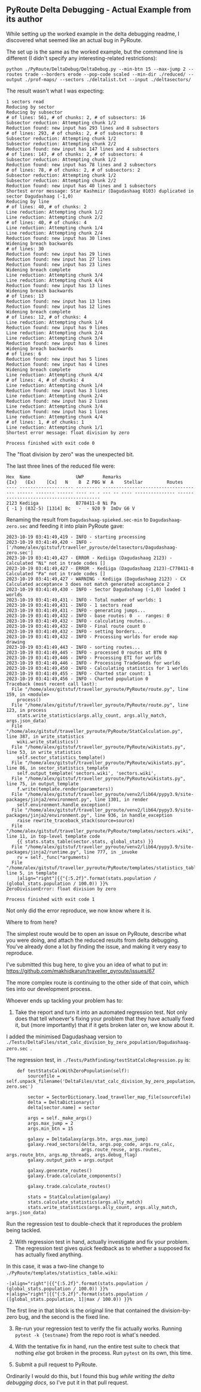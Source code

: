 PyRoute Delta Debugging - Actual Example from its author
--------------------------------------------------------

While setting up the worked example in the delta debugging readme, I discovered what seemed like an actual bug in PyRoute.

The set up is the same as the worked example, but the command line is different (I didn't specify any interesting-related restrictions):

```
python ./PyRoute/DeltaDebug/DeltaDebug.py --min-btn 15 --max-jump 2 --routes trade --borders erode --pop-code scaled --min-dir ./reduced/ --output ./prof-maps/ --sectors ./deltalist.txt --input ./deltasectors/
```

The result wasn't what I was expecting:
```
1 sectors read
Reducing by sector
Reducing by subsector
# of lines: 561, # of chunks: 2, # of subsectors: 16
Subsector reduction: Attempting chunk 1/2
Reduction found: new input has 293 lines and 8 subsectors
# of lines: 293, # of chunks: 2, # of subsectors: 8
Subsector reduction: Attempting chunk 1/2
Subsector reduction: Attempting chunk 2/2
Reduction found: new input has 147 lines and 4 subsectors
# of lines: 147, # of chunks: 2, # of subsectors: 4
Subsector reduction: Attempting chunk 1/2
Reduction found: new input has 78 lines and 2 subsectors
# of lines: 78, # of chunks: 2, # of subsectors: 2
Subsector reduction: Attempting chunk 1/2
Subsector reduction: Attempting chunk 2/2
Reduction found: new input has 40 lines and 1 subsectors
Shortest error message: Star Kashmiir (Dagudashaag 0103) duplicated in sector Dagudashaag (-1,0)
Reducing by line
# of lines: 40, # of chunks: 2
Line reduction: Attempting chunk 1/2
Line reduction: Attempting chunk 2/2
# of lines: 40, # of chunks: 4
Line reduction: Attempting chunk 1/4
Line reduction: Attempting chunk 2/4
Reduction found: new input has 30 lines
Widening breach backwards
# of lines: 30
Reduction found: new input has 29 lines
Reduction found: new input has 27 lines
Reduction found: new input has 23 lines
Widening breach complete
Line reduction: Attempting chunk 3/4
Line reduction: Attempting chunk 4/4
Reduction found: new input has 13 lines
Widening breach backwards
# of lines: 13
Reduction found: new input has 13 lines
Reduction found: new input has 12 lines
Widening breach complete
# of lines: 12, # of chunks: 4
Line reduction: Attempting chunk 1/4
Reduction found: new input has 9 lines
Line reduction: Attempting chunk 2/4
Line reduction: Attempting chunk 3/4
Reduction found: new input has 6 lines
Widening breach backwards
# of lines: 6
Reduction found: new input has 5 lines
Reduction found: new input has 4 lines
Widening breach complete
Line reduction: Attempting chunk 4/4
# of lines: 4, # of chunks: 4
Line reduction: Attempting chunk 1/4
Reduction found: new input has 3 lines
Line reduction: Attempting chunk 2/4
Reduction found: new input has 2 lines
Line reduction: Attempting chunk 3/4
Reduction found: new input has 1 lines
Line reduction: Attempting chunk 4/4
# of lines: 1, # of chunks: 1
Line reduction: Attempting chunk 1/1
Shortest error message: float division by zero

Process finished with exit code 0
```

The "float division by zero" was the unexpected bit.

The last three lines of the reduced file were:
```
Hex  Name                 UWP       Remarks                               {Ix}   (Ex)    [Cx]   N    B  Z PBG W  A    Stellar         Routes                                   
---- -------------------- --------- ------------------------------------- ------ ------- ------ ---- -- - --- -- ---- --------------- -----------------------------------------
2123 Kediiga              B778411-8 Ni Pa                                 { -1 } (832-5) [1314] Bc   -  - 920 9  ImDv G6 V
```

Renaming the result from ```Dagudashaag-spieked.sec-min``` to ```Dagudashaag-zero.sec``` and feeding it into plain PyRoute gave:
```
2023-10-19 03:41:49,419 - INFO - starting processing
2023-10-19 03:41:49,420 - INFO - ['/home/alex/gitstuf/traveller_pyroute/deltasectors/Dagudashaag-zero.sec']
2023-10-19 03:41:49,427 - ERROR - Kediiga (Dagudashaag 2123) - Calculated "Ni" not in trade codes []
2023-10-19 03:41:49,427 - ERROR - Kediiga (Dagudashaag 2123)-C778411-8 Calculated "Pa" not in trade codes []
2023-10-19 03:41:49,427 - WARNING - Kediiga (Dagudashaag 2123) - CX Calculated acceptance 3 does not match generated acceptance 2
2023-10-19 03:41:49,430 - INFO - Sector Dagudashaag (-1,0) loaded 1 worlds
2023-10-19 03:41:49,431 - INFO - Total number of worlds: 1
2023-10-19 03:41:49,431 - INFO - 1 sectors read
2023-10-19 03:41:49,431 - INFO - generating jumps...
2023-10-19 03:41:49,432 - INFO - base routes: 0  -  ranges: 0
2023-10-19 03:41:49,432 - INFO - calculating routes...
2023-10-19 03:41:49,432 - INFO - Final route count 0
2023-10-19 03:41:49,432 - INFO - setting borders...
2023-10-19 03:41:49,432 - INFO - Processing worlds for erode map drawing
2023-10-19 03:41:49,443 - INFO - sorting routes...
2023-10-19 03:41:49,445 - INFO - processed 0 routes at BTN 0
2023-10-19 03:41:49,446 - INFO - Processing ETI for worlds
2023-10-19 03:41:49,446 - INFO - Processing TradeGoods for worlds
2023-10-19 03:41:49,450 - INFO - Calculating statistics for 1 worlds
2023-10-19 03:41:49,455 - INFO - Charted star count: 1
2023-10-19 03:41:49,456 - INFO - Charted population 0
Traceback (most recent call last):
  File "/home/alex/gitstuf/traveller_pyroute/PyRoute/route.py", line 159, in <module>
    process()
  File "/home/alex/gitstuf/traveller_pyroute/PyRoute/route.py", line 123, in process
    stats.write_statistics(args.ally_count, args.ally_match, args.json_data)
  File "/home/alex/gitstuf/traveller_pyroute/PyRoute/StatCalculation.py", line 387, in write_statistics
    wiki.write_statistics()
  File "/home/alex/gitstuf/traveller_pyroute/PyRoute/wikistats.py", line 53, in write_statistics
    self.sector_statistics_template()
  File "/home/alex/gitstuf/traveller_pyroute/PyRoute/wikistats.py", line 86, in sector_statistics_template
    self.output_template('sectors.wiki', 'sectors.wiki',
  File "/home/alex/gitstuf/traveller_pyroute/PyRoute/wikistats.py", line 75, in output_template
    f.write(template.render(parameters))
  File "/home/alex/gitstuf/traveller_pyroute/venv2/lib64/pypy3.9/site-packages/jinja2/environment.py", line 1301, in render
    self.environment.handle_exception()
  File "/home/alex/gitstuf/traveller_pyroute/venv2/lib64/pypy3.9/site-packages/jinja2/environment.py", line 936, in handle_exception
    raise rewrite_traceback_stack(source=source)
  File "/home/alex/gitstuf/traveller_pyroute/PyRoute/templates/sectors.wiki", line 11, in top-level template code
    {{ stats.stats_table(sector.stats, global_stats) }}
  File "/home/alex/gitstuf/traveller_pyroute/venv2/lib64/pypy3.9/site-packages/jinja2/runtime.py", line 777, in _invoke
    rv = self._func(*arguments)
  File "/home/alex/gitstuf/traveller_pyroute/PyRoute/templates/statistics_table.wiki", line 5, in template
    |align="right"|{{"{:5.2f}".format(stats.population / (global_stats.population / 100.0)) }}%
ZeroDivisionError: float division by zero

Process finished with exit code 1
```

Not only did the error reproduce, we now know where it is.

Where to from here?

The simplest route would be to open an issue on PyRoute, describe what you were doing, and attach the reduced results from
delta debugging.  You've already done a lot by finding the issue, and making it very easy to reproduce.

I've submitted this bug here, to give you an idea of what to put in: https://github.com/makhidkarun/traveller_pyroute/issues/67

The more complex route is continuing to the other side of that coin, which ties into our development process.

Whoever ends up tackling your problem has to:

1.  Take the report and turn it into an automated regression test.  Not only does that tell whoever's fixing your problem that they have actually fixed it, but (more importantly) that if it gets broken later on, we know about it.

I added the minimised Dagudashaag version to ```./Tests/DeltaFiles/stat_calc_division_by_zero_population/Dagudashaag-zero.sec ```.

The regression test, in ```./Tests/Pathfinding/testStatCalcRegression.py``` is:

```
    def testStatsCalcWithZeroPopulation(self):
        sourcefile = self.unpack_filename('DeltaFiles/stat_calc_division_by_zero_population/Dagudashaag-zero.sec')

        sector = SectorDictionary.load_traveller_map_file(sourcefile)
        delta = DeltaDictionary()
        delta[sector.name] = sector

        args = self._make_args()
        args.max_jump = 2
        args.min_btn = 15

        galaxy = DeltaGalaxy(args.btn, args.max_jump)
        galaxy.read_sectors(delta, args.pop_code, args.ru_calc,
                            args.route_reuse, args.routes, args.route_btn, args.mp_threads, args.debug_flag)
        galaxy.output_path = args.output

        galaxy.generate_routes()
        galaxy.trade.calculate_components()

        galaxy.trade.calculate_routes()

        stats = StatCalculation(galaxy)
        stats.calculate_statistics(args.ally_match)
        stats.write_statistics(args.ally_count, args.ally_match, args.json_data)
```

Run the regression test to double-check that it reproduces the problem being tackled.

2.  With regression test in hand, actually investigate and fix your problem.  The regression test gives quick feedback as to whether a supposed fix has actually fixed anything.

In this case, it was a two-line change to ```./PyRoute/templates/statistics_table.wiki```:

```
-|align="right"|{{"{:5.2f}".format(stats.population / (global_stats.population / 100.0)) }}%
+|align="right"|{{"{:5.2f}".format(stats.population / ([global_stats.population, 1]|max / 100.0)) }}%
```

The first line in that block is the original line that contained the division-by-zero bug, and the second is the fixed line.

3.  Re-run your regression test to verify the fix actually works.  Running ```pytest -k {testname}``` from the repo root is what's needed.  

3.  With the tentative fix in hand, run the entire test suite to check that nothing _else_ got broken in the process.
Run ```pytest``` on its own, this time.

4.  Submit a pull request to PyRoute.

Ordinarily I would do this, but I found this bug _while writing the delta debugging docs_, so I've put it in that pull request.
